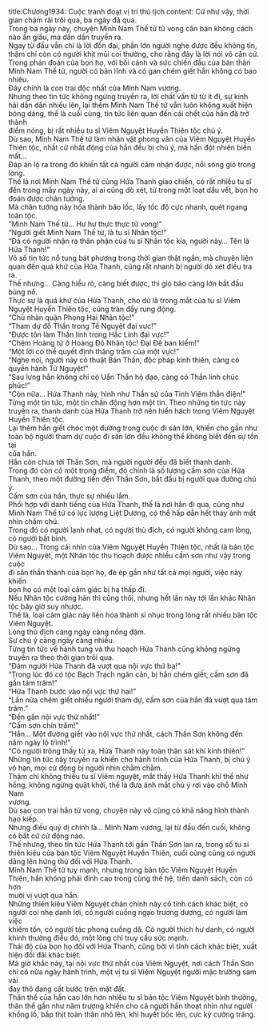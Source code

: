 title:Chương1934: Cuộc tranh đoạt vị trí thủ tịch
content:
Cứ như vậy, thời gian chậm rãi trôi qua, ba ngày đã qua.<br>Trong ba ngày này, chuyện Minh Nam Thế tử tử vong căn bản không cách<br>nào ẩn giấu, mà dần dần truyền ra.<br>Ngay từ đầu vẫn chỉ là lời đồn đại, phần lớn người nghe được đều không tin,<br>thậm chí còn có người khịt mũi coi thường, cho rằng đây là lời nói vô căn cứ.<br>Trong phán đoán của bọn họ, với bối cảnh và sức chiến đấu của bản thân<br>Minh Nam Thế tử, người có bản lĩnh và có gan chém giết hắn không có bao<br>nhiêu.<br>Đây chính là con trai độc nhất của Minh Nam vương.<br>Nhưng theo tin tức không ngừng truyền ra, lời chất vấn từ từ ít đi, sự kinh<br>hãi dần dần nhiều lên, lại thêm Minh Nam Thế tử vẫn luôn không xuất hiện<br>bóng dáng, thế là cuối cùng, tin tức liên quan đến cái chết của hắn đã trở thành<br>điểm nóng, bị rất nhiều tu sĩ Viêm Nguyệt Huyền Thiên tộc chú ý.<br>Dù sao, Minh Nam Thế tử làm nhân vật phong vân của Viêm Nguyệt Huyền<br>Thiên tộc, nhất cử nhất động của hắn đều bị chú ý, mà hắn đột nhiên biến mất…<br>Đáp án lộ ra trong đó khiến tất cả người cảm nhận được, nổi sóng gió trong<br>lòng.<br>Thế là nơi Minh Nam Thế tử cùng Hứa Thanh giao chiến, có rất nhiều tu sĩ<br>đến trong mấy ngày này, ai ai cũng dò xét, từ trong một loạt dấu vết, bọn họ<br>đoán được chân tướng.<br>Mà chân tướng này hóa thành bão lốc, lấy tốc độ cực nhanh, quét ngang<br>toàn tộc.<br>“Minh Nam Thế tử… Hư hư thực thực tử vong!”<br>“Người giết Minh Nam Thế tử, là tu sĩ Nhân tộc!”<br>“Đã có người nhận ra thân phận của tu sĩ Nhân tộc kia, người này… Tên là<br>Hứa Thanh!”<br>Vô số tin tức nổ tung bát phương trong thời gian thật ngắn, mà chuyện liên<br>quan đến quá khứ của Hứa Thanh, cũng rất nhanh bị người dò xét điều tra ra.<br>Thế nhưng… Càng hiểu rõ, càng biết được, thì gió bão càng lớn bắt đầu<br>bùng nổ.<br>Thực sự là quá khứ của Hứa Thanh, cho dù là trong mắt của tu sĩ Viêm<br>Nguyệt Huyền Thiên tộc, cũng tràn đầy rung động.<br>“Chủ nhân quận Phong Hải Nhân tộc!”<br>“Tham dự đồ Thần trong Tế Nguyệt đại vực!”<br>“Được tôn làm Thần linh trong Hắc Linh đại vực!”<br>“Chém Hoàng tử ở Hoàng Đô Nhân tộc! Đại Đế ban kiếm!”<br>“Một lời có thể quyết định thăng trầm của một vực!”<br>“Nghe nói, người này có thuật Bán Thần, độc pháp kinh thiên, càng có<br>quyền hành Tử Nguyệt!”<br>“Sau lưng hắn không chỉ có Uẩn Thần hộ đạo, càng có Thần linh chúc<br>phúc!”<br>“Còn nữa… Hứa Thanh này, hình như Thần sứ của Tinh Viêm thần điện!”<br>Từng một tin tức, một tin chấn động hơn một tin. Theo những tin tức này<br>truyền ra, thanh danh của Hứa Thanh trở nên hiển hách trong Viêm Nguyệt<br>Huyền Thiên tộc.<br>Lại thêm hắn giết chóc một đường trong cuộc đi săn lớn, khiến cho gần như<br>toàn bộ người tham dự cuộc đi săn lớn đều không thể không biết đến sự tồn tại<br>của hắn.<br>Hắn còn chưa tới Thần Sơn, mà người người đều đã biết thanh danh.<br>Trong đó còn có một trọng điểm, đó chính là số lượng cấm sơn của Hứa<br>Thanh, theo một đường tiến đến Thần Sơn, bắt đầu bị người qua đường chú ý.<br>Cấm sơn của hắn, thực sự nhiều lắm.<br>Phối hợp với danh tiếng của Hứa Thanh, thế là nơi hắn đi qua, cũng như<br>Minh Nam Thế tử có lực lượng Liệt Dương, có thể hấp dẫn hết thảy ánh mắt<br>nhìn chăm chú.<br>Trong đó có người lạnh nhạt, có người thù địch, có người không cam lòng,<br>có người bất bình.<br>Dù sao… Trong cái nhìn của Viêm Nguyệt Huyền Thiên tộc, nhất là bản tộc<br>Viêm Nguyệt, một Nhân tộc thu hoạch được nhiều cấm sơn như vậy trong cuộc<br>đi săn thần thánh của bọn họ, đè ép gần như tất cả mọi người, việc này khiến<br>bọn họ có một loại cảm giác bị hạ thấp đi.<br>Nếu Nhân tộc cường hãn thì cũng thôi, nhưng hết lần này tới lần khác Nhân<br>tộc bây giờ suy nhược.<br>Thế là, loại cảm giác này liền hóa thành sỉ nhục trong lòng rất nhiều bản tộc<br>Viêm Nguyệt.<br>Lòng thù địch càng ngày càng nồng đậm.<br>Sự chú ý càng ngày càng nhiều.<br>Từng tin tức về hành tung và thu hoạch Hứa Thanh cũng không ngừng<br>truyền ra theo thời gian trôi qua.<br>“Đám người Hứa Thanh đã vượt qua nội vực thứ ba!”<br>“Trong lúc đó có tộc Bạch Trạch ngăn cản, bị hắn chém giết, cấm sơn đã<br>gần tám trăm!”<br>“Hứa Thanh bước vào nội vực thứ hai!”<br>“Lần nữa chém giết nhiều người tham dự, cấm sơn của hắn đã vượt qua tám<br>trăm.”<br>“Đến gần nội vực thứ nhất!”<br>“Cấm sơn chín trăm!”<br>“Hắn… Một đường giết vào nội vực thứ nhất, cách Thần Sơn không đến<br>năm ngày lộ trình!”<br>“Có người trông thấy từ xa, Hứa Thanh này toàn thân sát khí kinh thiên!”<br>Những tin tức này truyền ra khiến cho hành trình của Hứa Thanh, bị chú ý<br>vô hạn, mọi cử động bị người nhìn chằm chằm.<br>Thậm chí không thiếu tu sĩ Viêm nguyệt, mắt thấy Hứa Thanh khí thế như<br>hồng, không ngừng quật khởi, thế là đưa ánh mắt chú ý rơi vào chỗ Minh Nam<br>vương.<br>Dù sao con trai hắn tử vong, chuyện này vô cùng có khả năng hình thành<br>hạo kiếp.<br>Nhưng điều quỷ dị chính là… Minh Nam vương, lại từ đầu đến cuối, không<br>có bất cứ cử động nào.<br>Thế nhưng, theo tin tức Hứa Thanh tới gần Thần Sơn lan ra, trong số tu sĩ<br>thiên kiêu của bản tộc Viêm Nguyệt Huyền Thiên, cuối cùng cũng có người<br>dâng lên hứng thú đối với Hứa Thanh.<br>Minh Nam Thế tử tuy mạnh, nhưng trong bản tộc Viêm Nguyệt Huyền<br>Thiên, hắn không phải đỉnh cao trong cùng thế hệ, trên danh sách, còn có hơn<br>mười vị vượt qua hắn.<br>Những thiên kiêu Viêm Nguyệt chân chính này có tính cách khác biệt, có<br>người coi nhẹ danh lợi, có người cuồng ngạo trương dương, có người làm việc<br>khiêm tốn, có người tác phong cuồng dã. Có người thích hư danh, có người<br>khinh thường điều đó, một lòng chỉ truy cầu sức mạnh.<br>Thái độ của bọn họ đối với Hứa Thanh, cũng bởi vì tính cách khác biệt, xuất<br>hiện đối đãi khác biệt.<br>Mà giờ khắc này, tại nội vực thứ nhất của Viêm Nguyệt, nơi cách Thần Sơn<br>chỉ có nửa ngày hành trình, một vị tu sĩ Viêm Nguyệt người mặc trường sam vải<br>đay thô đang cất bước trên mặt đất.<br>Thân thể của hắn cao lớn hơn nhiều tu sĩ bản tộc Viêm Nguyệt bình thường,<br>thân thể gần như năm trượng khiến cho cả người hắn thoạt nhìn như người<br>khổng lồ, bắp thịt toàn thân nhô lên, khí huyết bốc lên, cực kỳ cường tráng.